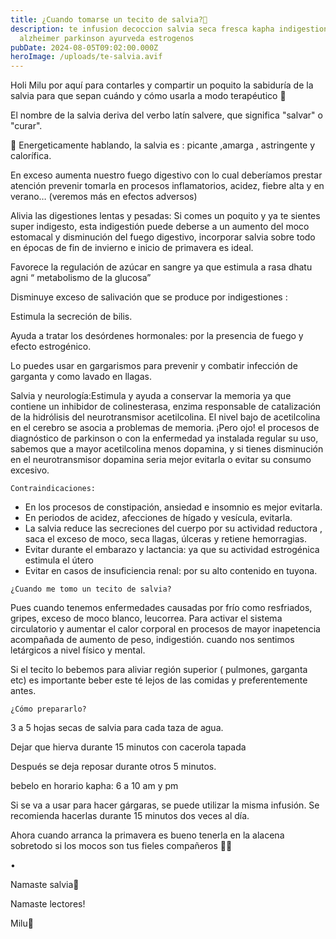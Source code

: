 ```yaml
---
title: ¿Cuando tomarse un tecito de salvia?🌱
description: te infusion decoccion salvia seca fresca kapha indigestion
  alzheimer parkinson ayurveda estrogenos
pubDate: 2024-08-05T09:02:00.000Z
heroImage: /uploads/te-salvia.avif
---
```

Holi Milu por aquí para contarles y compartir un poquito la sabiduría de la salvia para que sepan cuándo y cómo usarla a modo terapéutico 🌱

El nombre de la salvia deriva del verbo latín salvere, que significa "salvar" o "curar".

🌱 Energeticamente hablando, la salvia es : picante ,amarga , astringente y calorífica. 

En exceso aumenta nuestro fuego digestivo con lo cual deberíamos prestar atención prevenir tomarla en procesos inflamatorios, acidez, fiebre alta y en verano… (veremos más en efectos adversos)

Alivia las digestiones lentas y pesadas: Si comes un poquito y ya te sientes super indigesto, esta indigestión puede deberse a un aumento del moco estomacal y disminución del fuego digestivo, incorporar salvia sobre todo en épocas de fin de invierno e inicio de primavera es ideal.

Favorece la regulación de azúcar en sangre ya que estimula a rasa dhatu agni “ metabolismo de la glucosa”

Disminuye exceso de salivación que se produce por indigestiones :

Estimula la secreción de bilis.

Ayuda a tratar los desórdenes hormonales: por la presencia de fuego y  efecto estrogénico.

Lo puedes usar en gargarismos para prevenir y combatir infección de garganta y como lavado en llagas.

Salvia y neurología:Estimula y ayuda a conservar la memoria ya que contiene un inhibidor de colinesterasa, enzima responsable de catalización de la hidrólisis del neurotransmisor acetilcolina. El nivel bajo de acetilcolina en el cerebro se asocia a problemas de memoria. ¡Pero ojo! el procesos de diagnóstico de parkinson o con la enfermedad ya instalada regular su uso, sabemos que a mayor acetilcolina menos dopamina, y si tienes disminución en el neurotransmisor dopamina seria mejor evitarla o evitar su consumo excesivo.

`Contraindicaciones:`

* En los procesos de  constipación, ansiedad e insomnio es mejor evitarla.
* En periodos de acidez, afecciones de hígado y vesícula, evitarla.
* La salvia reduce las secreciones del cuerpo por su actividad reductora , saca el exceso de moco, seca llagas, úlceras y retiene hemorragias. 
* Evitar durante el embarazo y lactancia: ya que su actividad estrogénica estimula el útero
* Evitar en casos de insuficiencia renal: por su alto contenido en tuyona.



`¿Cuando me tomo un tecito de salvia?`

Pues cuando tenemos enfermedades causadas por  frío como resfriados, gripes, exceso de moco blanco, leucorrea. Para activar el sistema circulatorio y aumentar el calor corporal en procesos de mayor inapetencia acompañada de aumento de peso, indigestión. cuando nos sentimos letárgicos a nivel físico y mental. 

Si el tecito lo bebemos para aliviar región superior ( pulmones, garganta etc) es importante beber este té lejos de las comidas y preferentemente antes.

`¿Cómo prepararlo?`

3 a 5 hojas secas de salvia para cada taza de agua. 

Dejar que hierva durante 15 minutos con cacerola tapada

Después se deja reposar durante otros 5 minutos.

bebelo en horario kapha: 6 a 10 am y pm

Si se va a usar para hacer gárgaras, se puede utilizar la misma infusión. Se recomienda hacerlas durante 15 minutos dos veces al día. 

Ahora cuando arranca la primavera es bueno tenerla en la alacena sobretodo si los mocos son tus fieles compañeros 🤪🤣

•

Namaste salvia💜

Namaste lectores!

Milu💜

